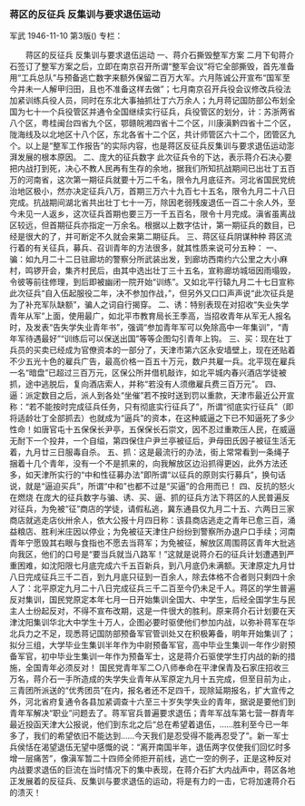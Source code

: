 ### 蒋区的反征兵  反集训与要求退伍运动
军武
1946-11-10
第3版()
专栏：

　　蒋区的反征兵
    反集训与要求退伍运动
    一、蒋介石撕毁整军方案
    二月下旬蒋介石签订了整军方案之后，立即在南京召开所谓“整军会议”将它全部撕毁，首先准备用“工兵总队”与预备逃亡数字来额外保留二百万大军。六月陈诚公开宣布“国军至今并未一人解甲归田，且也不准备这样去做”；七月南京召开兵役会议修改兵役法加紧训练兵役人员，同时在东北大事抽抓壮丁六万余人；九月蒋记国防部公布划全国为七十一个兵役管区并通令全国继续实行征兵，兵役管区的划分，计：苏浙两省八个区，粤桂闽台四省九个区，鄂赣皖湘四省十二个区，川康滇黔四省十二个区，陇海线及以北地区十八个区，东北各省十二个区，共计师管区六十二个，团管区九个。以上是“整军工作报告”的实际内容，也是蒋区反征兵反集训与要求退伍运动澎湃发展的根本原因。
    二、庞大的征兵数字
    此次征兵令的下达，表示蒋介石决心要把内战打到死，决心不教人民再有生存的余地，据我们所知抗战期间已出壮丁五百万的河南省，这次第一期征兵就要十万二千名，限令九月底征齐。河北省国民党统治地区极小，然亦决定征兵八万，首期三万六十九百七十五名，限令九月二十八日完成。抗战期间湖北省共出壮丁七十一万，除因老弱残废退伍一百二十余人外，至今未见一人返乡，这次征兵首期也要三万一千五百名，限令十月完成。滇省虽离战区较远，但首期征兵亦指定一万余名。根据以上数字估计，第一期征兵的数目，已经是很大的了，并可断定不久就会来第二期征兵。
    三、蒋区征兵阴谋种种
    蒋区流行着的有关征兵，募兵、召训青年的方法很多，就其性质来说可分五种：
    一、骗：如九月二十二日驻廊坊的警察分所武装出发，到廊坊西南约六公里之大小麻村，鸣锣开会，集齐村民后，由其中选出壮丁三十五名，宣称廊坊城垣因雨塌毁，令彼等前往修理，到后即被幽闭一院开始“训练”。又如北平行辕九月二十七日宣称此次征兵“自入伍起服役二年，决不参加作战，”，但另外又口口声声说“此次征兵是为了补充军队缺额”，骗人之词自行揭穿。
    二、诱：特别表现在对招收“失业失学青年从军”上面，使用最广，如北平市教育局长王季高，当招收青年从军无人报名时，及发表“告失学失业青年书”，强调“参加青年军可以免除高中一年集训”，“青年军待遇最好”“训练后可以保送出国”等等企图勾引青年上钩。
    三、买：现在壮丁兵员的买卖已经成为官僚资本的一部分了，天津市第六区永安墙壁上，现在还贴着不少五光十色的雇兵广告，最高价格一百五十万元，数户共雇一兵。北平现在雇兵一名“暗盘”已超过三百万元，区保公所并借机敲诈，如北平城内春兴酒店学徒被抓，途中逃脱后，复向酒店索人，并称“若没有人须缴雇兵费三百万元”。
    四、逼：派定数目之后，派人到各处“坐催”若不按时送到罚以重款，天津市最近公开宣称：“若不能按时完成征兵任务，只有彻底实行征兵了”，所谓“彻底实行征兵”（即将适龄壮丁全部抓去）也就成为“逼兵”的资本，在这种威逼之下已不知逼死了多少性命！如唐官屯十五保保长尹亭，五保保长石崇文，因不忍过重欺压人民，在威逼无耐下一个投井，一个自缢，第四保住户尹兰亭被征后，尹母田氏因子被征生活无着，九月廿三日服毒自杀。
    五、抓：这是最流行的办法，街上常常看到一条绳子捆着十几个青年，没有一个不是抓来的，向我解放区边沿抓得更凶，此外方法还多，如天津所实行的“中和性征募办法”即所谓“以征兵的原则实行募兵”，换句话说，就是“逼迫买兵”，所谓“中和”也都不过是“买逼”的合用而已！
    四、反抗的怒火在燃烧
    在庞大的征兵数字与骗、诱、买、逼、抓的征兵方法下蒋区的人民普遍反对征兵，为免被“征”商店的学徒，请假私逃，冀东通县仅九月二十五、六两日三家商店就逃走店伙卅余人，依大公报十月四日称：该县商店逃走之青年已愈三百，涌益粮店、胜利米庄因以停业；为免被征天津住户纷纷到警察所办退户口手续；河南青年宁愿毁其右眼与食指也不愿去当蒋军；为免被征，解放区周围蒋区青年大批逃向我区，他们的口号是“要当兵就当八路军！”这就是说蒋介石的征兵计划遭遇到严重困难，如沈阳限七月底完成六千五百新兵，到八月底仍未满额。天津原定九月廿八日完成征兵三千二百，到九月底只征到一百余人，除去体格不合者则只剩四十余人了：北平原定九月二十八日完成征兵三千二百至今仍未足千人。蒋区的学生普遍反对集训，国民党原定本年七月一日开始集训全国大、中学生，后经全国学生与民主人士纷起反对，不得不宣布改期，这是一件很大的胜利。原来蒋介石计划要在天津沈阳集训华北大中学生十万人，企图必要时驱使他们参加内战，以弥补蒋军在华北兵力之不足，现悉蒋记国防部预备军官管训处又在积极筹备，明年开始集训了；拟分三组，大学毕业生集训半年作为中尉预备军官，高中毕业生集训一年作少尉预备军官，初中毕业生集训一年作为预备军士，这是蒋介石驱使学生打内战的新的措施，全国青年必须反对！
    国民党青年军二○八师奉命在平津保青及石家庄招收三万名，蒋介石一手所造成的失学失业青年从军原定九月十五完成，但至目前为止，三青团所派送的“优秀团员”在内，报名者还不足四千，现除延期报名，扩大宣传之外，河北省府复通令各县加紧调查十六至三十岁失学失业的青年，据说是要他们到青年军解决“职业”问题去了。蒋军官兵普遍要求退伍；青年军战车第七营一群青年最近投函天津大公报说，他们到东北之后“总在希望着退伍，……胜利至今已一年多了，我们的希望依旧不能达到……今天我们是忍受得不能再忍受了”。新一军士兵侯恬在渴望退伍无望中感慨的说：“离开南国半年，退伍两字仅使我们回忆时多增一层痛苦”，像滇军暂二十四师全师拒开前线，逃亡一空的例子，正是这种反对内战要求退伍的巨流在当时情况下的集中表现，在蒋介石扩大内战声中，蒋区各地正发展着的反征兵、反集训与要求退伍的运动，将是有力的一击，它将加速蒋介石的溃灭！
